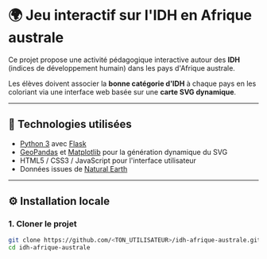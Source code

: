 # 🌍 Jeu interactif sur l'IDH en Afrique australe

Ce projet propose une activité pédagogique interactive autour des **IDH** (indices de développement humain) dans les pays d'Afrique australe.

Les élèves doivent associer la **bonne catégorie d'IDH** à chaque pays en les coloriant via une interface web basée sur une **carte SVG dynamique**.

---

## 🧰 Technologies utilisées

- [Python 3](https://www.python.org/) avec [Flask](https://flask.palletsprojects.com/)
- [GeoPandas](https://geopandas.org/) et [Matplotlib](https://matplotlib.org/) pour la génération dynamique du SVG
- HTML5 / CSS3 / JavaScript pour l'interface utilisateur
- Données issues de [Natural Earth](https://www.naturalearthdata.com/)

---

## ⚙️ Installation locale

### 1. Cloner le projet

```bash
git clone https://github.com/<TON_UTILISATEUR>/idh-afrique-australe.git
cd idh-afrique-australe
